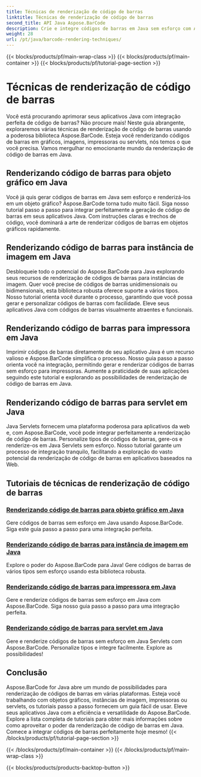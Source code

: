 ```yaml
---
title: Técnicas de renderização de código de barras
linktitle: Técnicas de renderização de código de barras
second_title: API Java Aspose.BarCode
description: Crie e integre códigos de barras em Java sem esforço com Aspose.BarCode. Explore tutoriais passo a passo para renderizar códigos de barras em gráficos, imagens, impressoras e servlets.
weight: 28
url: /pt/java/barcode-rendering-techniques/
---
```


{{< blocks/products/pf/main-wrap-class >}}
{{< blocks/products/pf/main-container >}}
{{< blocks/products/pf/tutorial-page-section >}}

# Técnicas de renderização de código de barras


Você está procurando aprimorar seus aplicativos Java com integração perfeita de código de barras? Não procure mais! Neste guia abrangente, exploraremos várias técnicas de renderização de código de barras usando a poderosa biblioteca Aspose.BarCode. Esteja você renderizando códigos de barras em gráficos, imagens, impressoras ou servlets, nós temos o que você precisa. Vamos mergulhar no emocionante mundo da renderização de código de barras em Java.

## Renderizando código de barras para objeto gráfico em Java

Você já quis gerar códigos de barras em Java sem esforço e renderizá-los em um objeto gráfico? Aspose.BarCode torna tudo muito fácil. Siga nosso tutorial passo a passo para integrar perfeitamente a geração de código de barras em seus aplicativos Java. Com instruções claras e trechos de código, você dominará a arte de renderizar códigos de barras em objetos gráficos rapidamente.

## Renderizando código de barras para instância de imagem em Java

Desbloqueie todo o potencial do Aspose.BarCode para Java explorando seus recursos de renderização de códigos de barras para instâncias de imagem. Quer você precise de códigos de barras unidimensionais ou bidimensionais, esta biblioteca robusta oferece suporte a vários tipos. Nosso tutorial orienta você durante o processo, garantindo que você possa gerar e personalizar códigos de barras com facilidade. Eleve seus aplicativos Java com códigos de barras visualmente atraentes e funcionais.

## Renderizando código de barras para impressora em Java

Imprimir códigos de barras diretamente de seu aplicativo Java é um recurso valioso e Aspose.BarCode simplifica o processo. Nosso guia passo a passo orienta você na integração, permitindo gerar e renderizar códigos de barras sem esforço para impressoras. Aumente a praticidade de suas aplicações seguindo este tutorial e explorando as possibilidades de renderização de código de barras em Java.

## Renderizando código de barras para servlet em Java

Java Servlets fornecem uma plataforma poderosa para aplicativos da web e, com Aspose.BarCode, você pode integrar perfeitamente a renderização de código de barras. Personalize tipos de códigos de barras, gere-os e renderize-os em Java Servlets sem esforço. Nosso tutorial garante um processo de integração tranquilo, facilitando a exploração do vasto potencial da renderização de código de barras em aplicativos baseados na Web.

## Tutoriais de técnicas de renderização de código de barras
### [Renderizando código de barras para objeto gráfico em Java](./rendering-barcode-graphics-object/)
Gere códigos de barras sem esforço em Java usando Aspose.BarCode. Siga este guia passo a passo para uma integração perfeita.
### [Renderizando código de barras para instância de imagem em Java](./rendering-barcode-image-instance/)
Explore o poder do Aspose.BarCode para Java! Gere códigos de barras de vários tipos sem esforço usando esta biblioteca robusta.
### [Renderizando código de barras para impressora em Java](./rendering-barcode-printer/)
Gere e renderize códigos de barras sem esforço em Java com Aspose.BarCode. Siga nosso guia passo a passo para uma integração perfeita.
### [Renderizando código de barras para servlet em Java](./rendering-barcode-servlet/)
Gere e renderize códigos de barras sem esforço em Java Servlets com Aspose.BarCode. Personalize tipos e integre facilmente. Explore as possibilidades!

## Conclusão
Aspose.BarCode for Java abre um mundo de possibilidades para renderização de códigos de barras em várias plataformas. Esteja você trabalhando com objetos gráficos, instâncias de imagem, impressoras ou servlets, os tutoriais passo a passo fornecem um guia fácil de usar. Eleve seus aplicativos Java com a eficiência e versatilidade do Aspose.BarCode. Explore a lista completa de tutoriais para obter mais informações sobre como aproveitar o poder da renderização de código de barras em Java. Comece a integrar códigos de barras perfeitamente hoje mesmo!
{{< /blocks/products/pf/tutorial-page-section >}}

{{< /blocks/products/pf/main-container >}}
{{< /blocks/products/pf/main-wrap-class >}}

{{< blocks/products/products-backtop-button >}}
